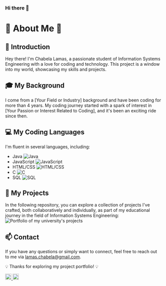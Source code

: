### Hi there 👋

# 🌟 About Me 🌟

## 🚀 Introduction

Hey there! I'm Chabela Lamas, a passionate student of Information Systems Engineering with a love for coding and technology. This project is a window into my world, showcasing my skills and projects.

## 🎓 My Background

I come from a [Your Field or Industry] background and have been coding for more than 4 years. My coding journey started with a spark of interest in [Your Passion or Interest Related to Coding], and it's been an exciting ride since then.

## 💻 My Coding Languages

I'm fluent in several languages, including:

- Java <img src="https://img.shields.io/badge/-Java-007396?style=flat-square&logo=java&logoColor=white" alt="Java">
- JavaScript <img src="https://img.shields.io/badge/-JavaScript-F7DF1E?style=flat-square&logo=javascript&logoColor=black" alt="JavaScript">
- HTML/CSS <img src="https://img.shields.io/badge/-HTML%2FCSS-E34F26?style=flat-square&logo=html5&logoColor=white" alt="HTML/CSS">
- C <img src="https://img.shields.io/badge/-C-A8B9CC?style=flat-square&logo=c&logoColor=white" alt="C">
- SQL <img src="https://img.shields.io/badge/-SQL-4479A1?style=flat-square&logo=postgresql&logoColor=white" alt="SQL">


## 🚀 My Projects

In the following repository, you can explore a collection of projects I've crafted, both collaboratively and individually, as part of my educational journey in the field of Information Systems Engineering: ![Portfolio of my university's projects](https://github.com/ChabelaLamas/Projects_UTN)


## 📫 Contact

If you have any questions or simply want to connect, feel free to reach out to me via lamas.chabela@gmail.com.

:bulb: Thanks for exploring my project portfolio! :bulb:

<a href="https://www.linkedin.com/in/chabela-maría-lamas-0801b828b">
  <img src="https://www.linkedin.com/favicon.ico" width="20" height="20" alt="LinkedIn Icon">
</a>
<a href="mailto:lamas.chabela@gmail.com">
  <img src="https://cdn-icons-png.flaticon.com/256/281/281769.png" width="20" height="20" alt="Email Icon">

</a>


